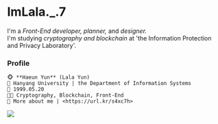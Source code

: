 # ImLala._.7

I'm a *Front-End developer, planner,* and *designer.*         
I'm studying *cryptography and blockchain* at 'the Information Protection and Privacy Laboratory'.
    
        
### Profile
    🐵 **Haeun Yun** (Lala Yun)   
    🏫 Hanyang University | the Department of Information Systems   
    🎉 1999.05.20   
    👩‍💻 Cryptography, Blockchain, Front-End   
    📑 More about me | <https://url.kr/s4xc7h> 
          
<img src="https://img.shields.io/badge/Python-3766AB?style=flat-square&logo=Python&logoColor=white"/></a>
